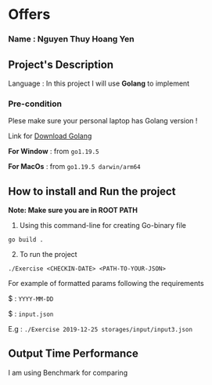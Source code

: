 # Offers  

### Name : Nguyen Thuy Hoang Yen

## Project's Description

Language : In this project I will use **Golang** to implement

### Pre-condition
Plese make sure your personal laptop has Golang version !

Link for [Download Golang](https://go.dev/doc/install)


**For Window** : from `go1.19.5`

**For MacOs** : from `go1.19.5 darwin/arm64`

## How to install and Run the project
**Note: Make sure you are in ROOT PATH**

1. Using this command-line for creating Go-binary file

```go build .```

2. To run the project

```./Exercise <CHECKIN-DATE> <PATH-TO-YOUR-JSON>```

For example of formatted params following the requirements

 $ <CHECKIN-DATE> : ```YYYY-MM-DD```

 $ <PATH-TO-YOUR-JSON> : ```input.json```

E.g : 
```./Exercise 2019-12-25 storages/input/input3.json```

## Output Time Performance 
 I am using Benchmark for comparing


